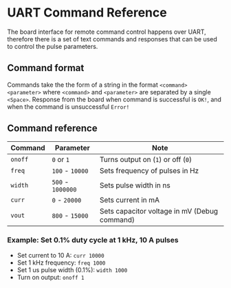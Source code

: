 # UART Command Reference

The board interface for remote command control happens over UART, therefore there is a set of text commands and responses that can be used to control the pulse parameters.  

## Command format
Commands take the the form of a string in the format `<command> <parameter>` where `<command>` and `<parameter>` are separated by a single `<Space>`.  Response from the board when command is successful is `OK!`, and when the command is unsuccessful `Error!`

## Command reference
| Command | Parameter | Note | 
| ------- | --------- | ---- | 
| `onoff` | `0` or `1` |  Turns output on (`1`) or off (`0`) | 
| `freq` |  `100` - `10000` | Sets frequency of pulses in Hz | 
| `width` | `500` - `1000000` | Sets pulse width in ns | 
| `curr` | `0` - `20000` | Sets current in mA | 
| `vout` | `800` - `15000` | Sets capacitor voltage in mV (Debug command) |

### Example: Set 0.1% duty cycle at 1 kHz, 10 A pulses 
- Set current to 10 A: `curr 10000`   
- Set 1 kHz frequency: `freq 1000`
- Set 1 us pulse width (0.1%): `width 1000` 
- Turn on output: `onoff 1` 